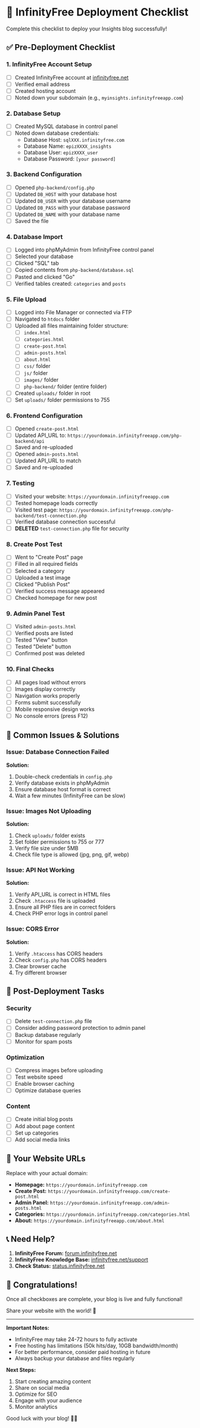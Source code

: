 # 🚀 InfinityFree Deployment Checklist

Complete this checklist to deploy your Insights blog successfully!

## ✅ Pre-Deployment Checklist

### 1. InfinityFree Account Setup
- [ ] Created InfinityFree account at [infinityfree.net](https://infinityfree.net)
- [ ] Verified email address
- [ ] Created hosting account
- [ ] Noted down your subdomain (e.g., `myinsights.infinityfreeapp.com`)

### 2. Database Setup
- [ ] Created MySQL database in control panel
- [ ] Noted down database credentials:
  - Database Host: `sqlXXX.infinityfree.com`
  - Database Name: `epizXXXX_insights`
  - Database User: `epizXXXX_user`
  - Database Password: `[your password]`

### 3. Backend Configuration
- [ ] Opened `php-backend/config.php`
- [ ] Updated `DB_HOST` with your database host
- [ ] Updated `DB_USER` with your database username
- [ ] Updated `DB_PASS` with your database password
- [ ] Updated `DB_NAME` with your database name
- [ ] Saved the file

### 4. Database Import
- [ ] Logged into phpMyAdmin from InfinityFree control panel
- [ ] Selected your database
- [ ] Clicked "SQL" tab
- [ ] Copied contents from `php-backend/database.sql`
- [ ] Pasted and clicked "Go"
- [ ] Verified tables created: `categories` and `posts`

### 5. File Upload
- [ ] Logged into File Manager or connected via FTP
- [ ] Navigated to `htdocs` folder
- [ ] Uploaded all files maintaining folder structure:
  - [ ] `index.html`
  - [ ] `categories.html`
  - [ ] `create-post.html`
  - [ ] `admin-posts.html`
  - [ ] `about.html`
  - [ ] `css/` folder
  - [ ] `js/` folder
  - [ ] `images/` folder
  - [ ] `php-backend/` folder (entire folder)
- [ ] Created `uploads/` folder in root
- [ ] Set `uploads/` folder permissions to 755

### 6. Frontend Configuration
- [ ] Opened `create-post.html`
- [ ] Updated API_URL to: `https://yourdomain.infinityfreeapp.com/php-backend/api`
- [ ] Saved and re-uploaded
- [ ] Opened `admin-posts.html`
- [ ] Updated API_URL to match
- [ ] Saved and re-uploaded

### 7. Testing
- [ ] Visited your website: `https://yourdomain.infinityfreeapp.com`
- [ ] Tested homepage loads correctly
- [ ] Visited test page: `https://yourdomain.infinityfreeapp.com/php-backend/test-connection.php`
- [ ] Verified database connection successful
- [ ] **DELETED** `test-connection.php` file for security

### 8. Create Post Test
- [ ] Went to "Create Post" page
- [ ] Filled in all required fields
- [ ] Selected a category
- [ ] Uploaded a test image
- [ ] Clicked "Publish Post"
- [ ] Verified success message appeared
- [ ] Checked homepage for new post

### 9. Admin Panel Test
- [ ] Visited `admin-posts.html`
- [ ] Verified posts are listed
- [ ] Tested "View" button
- [ ] Tested "Delete" button
- [ ] Confirmed post was deleted

### 10. Final Checks
- [ ] All pages load without errors
- [ ] Images display correctly
- [ ] Navigation works properly
- [ ] Forms submit successfully
- [ ] Mobile responsive design works
- [ ] No console errors (press F12)

## 🔧 Common Issues & Solutions

### Issue: Database Connection Failed
**Solution:**
1. Double-check credentials in `config.php`
2. Verify database exists in phpMyAdmin
3. Ensure database host format is correct
4. Wait a few minutes (InfinityFree can be slow)

### Issue: Images Not Uploading
**Solution:**
1. Check `uploads/` folder exists
2. Set folder permissions to 755 or 777
3. Verify file size under 5MB
4. Check file type is allowed (jpg, png, gif, webp)

### Issue: API Not Working
**Solution:**
1. Verify API_URL is correct in HTML files
2. Check `.htaccess` file is uploaded
3. Ensure all PHP files are in correct folders
4. Check PHP error logs in control panel

### Issue: CORS Error
**Solution:**
1. Verify `.htaccess` has CORS headers
2. Check `config.php` has CORS headers
3. Clear browser cache
4. Try different browser

## 📝 Post-Deployment Tasks

### Security
- [ ] Delete `test-connection.php` file
- [ ] Consider adding password protection to admin panel
- [ ] Backup database regularly
- [ ] Monitor for spam posts

### Optimization
- [ ] Compress images before uploading
- [ ] Test website speed
- [ ] Enable browser caching
- [ ] Optimize database queries

### Content
- [ ] Create initial blog posts
- [ ] Add about page content
- [ ] Set up categories
- [ ] Add social media links

## 🎯 Your Website URLs

Replace with your actual domain:

- **Homepage:** `https://yourdomain.infinityfreeapp.com`
- **Create Post:** `https://yourdomain.infinityfreeapp.com/create-post.html`
- **Admin Panel:** `https://yourdomain.infinityfreeapp.com/admin-posts.html`
- **Categories:** `https://yourdomain.infinityfreeapp.com/categories.html`
- **About:** `https://yourdomain.infinityfreeapp.com/about.html`

## 📞 Need Help?

1. **InfinityFree Forum:** [forum.infinityfree.net](https://forum.infinityfree.net)
2. **InfinityFree Knowledge Base:** [infinityfree.net/support](https://infinityfree.net/support)
3. **Check Status:** [status.infinityfree.net](https://status.infinityfree.net)

## 🎉 Congratulations!

Once all checkboxes are complete, your blog is live and fully functional!

Share your website with the world! 🚀

---

**Important Notes:**
- InfinityFree may take 24-72 hours to fully activate
- Free hosting has limitations (50k hits/day, 10GB bandwidth/month)
- For better performance, consider paid hosting in future
- Always backup your database and files regularly

**Next Steps:**
1. Start creating amazing content
2. Share on social media
3. Optimize for SEO
4. Engage with your audience
5. Monitor analytics

Good luck with your blog! 📝✨
